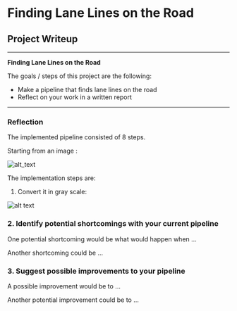 # **Finding Lane Lines on the Road** 

## Project Writeup 

---

**Finding Lane Lines on the Road**

The goals / steps of this project are the following:
* Make a pipeline that finds lane lines on the road
* Reflect on your work in a written report


[//]: # (Image References)

[image1]: ./test_images/SolidWhiteCurve.jpg "StartingImage"
[image2]: ./examples/grayscale.jpg "Grayscale"

---

### Reflection

The implemented pipeline consisted of 8 steps. 

Starting from an image :

![alt_text][image1]

The implementation steps are: 

1. Convert it in gray scale: 

![alt text][image2]


### 2. Identify potential shortcomings with your current pipeline


One potential shortcoming would be what would happen when ... 

Another shortcoming could be ...


### 3. Suggest possible improvements to your pipeline

A possible improvement would be to ...

Another potential improvement could be to ...
